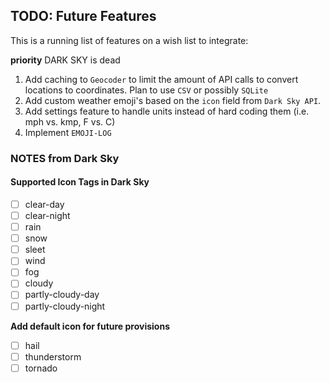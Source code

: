 
## TODO: Future Features
This is a running list of features on a wish list to integrate:

**priority** DARK SKY is dead

1. Add caching to `Geocoder` to limit the amount of API calls to convert locations to coordinates. Plan to use `CSV` or possibly `SQLite`
2. Add custom weather emoji's based on the `icon` field from `Dark Sky API`.
3. Add settings feature to handle units instead of hard coding them (i.e. mph vs. kmp, F vs. C)
4. Implement `EMOJI-LOG`

### NOTES from Dark Sky 
#### Supported Icon Tags in Dark Sky
- [ ] clear-day
- [ ] clear-night
- [ ] rain 
- [ ] snow 
- [ ] sleet
- [ ] wind 
- [ ] fog 
- [ ] cloudy 
- [ ] partly-cloudy-day
- [ ] partly-cloudy-night

**Add default icon for future provisions**
- [ ] hail
- [ ] thunderstorm
- [ ] tornado

